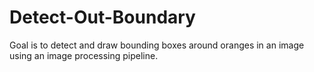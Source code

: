 # Detect-Out-Boundary
Goal is to detect and draw bounding boxes around oranges in an image using an image  processing pipeline.
